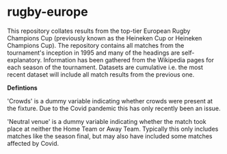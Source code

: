 # rugby-europe
This repository collates results from the top-tier European Rugby Champions Cup (previously known as the Heineken Cup or Heineken Champions Cup).
The repository contains all matches from the tournament's inception in 1995 and many of the headings are self-explanatory.
Information has been gathered from the Wikipedia pages for each season of the tournament.
Datasets are cumulative i.e. the most recent dataset will include all match results from the previous one.


**Defintions**

'Crowds' is a dummy variable indicating whether crowds were present at the fixture. Due to the Covid pandemic this has only recently been an issue.

'Neutral venue' is a dummy variable indicating whether the match took place at neither the Home Team or Away Team. Typically this only includes matches like the season final, but may also have included some matches affected by Covid.
